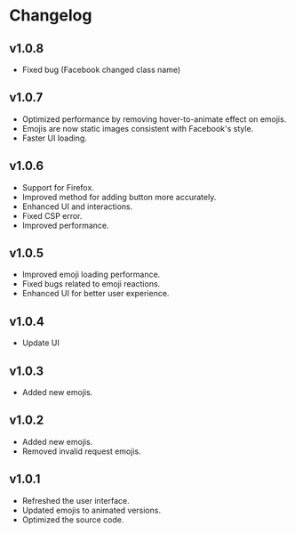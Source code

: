 # Changelog

## v1.0.8
- Fixed bug (Facebook changed class name)

## v1.0.7
- Optimized performance by removing hover-to-animate effect on emojis.
- Emojis are now static images consistent with Facebook's style.
- Faster UI loading.


## v1.0.6
- Support for Firefox.
- Improved method for adding button more accurately.
- Enhanced UI and interactions.
- Fixed CSP error.
- Improved performance.

## v1.0.5
- Improved emoji loading performance.
- Fixed bugs related to emoji reactions.
- Enhanced UI for better user experience.

## v1.0.4
- Update UI

## v1.0.3
- Added new emojis.

## v1.0.2
- Added new emojis.
- Removed invalid request emojis.

## v1.0.1
- Refreshed the user interface.
- Updated emojis to animated versions.
- Optimized the source code.
